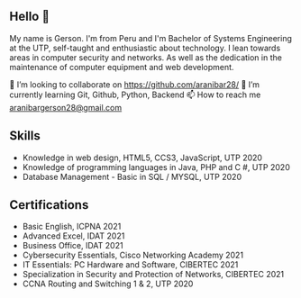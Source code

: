 ## Hello 👋

My name is Gerson. I'm from Peru and I'm Bachelor of Systems Engineering at the UTP, self-taught and enthusiastic about technology. I lean towards areas in computer security and networks. As well as the dedication in the maintenance of computer equipment and web development.

👯 I’m looking to collaborate on https://github.com/aranibar28/
🌱 I’m currently learning Git, Github, Python, Backend
📫 How to reach me aranibargerson28@gmail.com

## Skills
- Knowledge in web design, HTML5, CCS3, JavaScript, UTP 2020
- Knowledge of programming languages in Java, PHP and C #, UTP 2020
- Database Management - Basic in SQL / MYSQL, UTP 2020

## Certifications
- Basic English, ICPNA 2021
- Advanced Excel, IDAT 2021
- Business Office, IDAT 2021
- Cybersecurity Essentials, Cisco Networking Academy 2021
- IT Essentials: PC Hardware and Software, CIBERTEC 2021
- Specialization in Security and Protection of Networks, CIBERTEC 2021
- CCNA Routing and Switching 1 & 2, UTP 2020